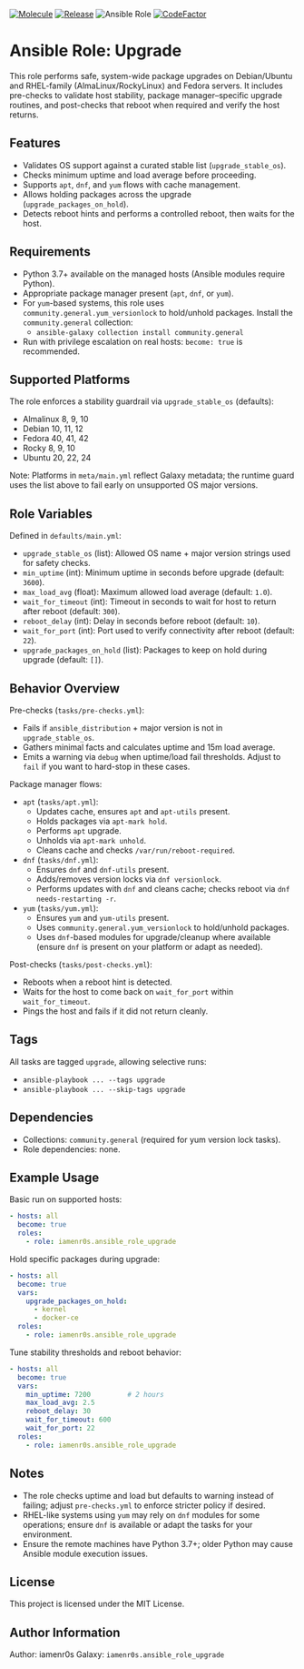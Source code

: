 [![Molecule](https://github.com/iamenr0s/ansible-role-upgrade/actions/workflows/molecule.yml/badge.svg)](https://github.com/iamenr0s/ansible-role-upgrade/actions/workflows/molecule.yml) [![Release](https://github.com/iamenr0s/ansible-role-upgrade/actions/workflows/release.yml/badge.svg)](https://github.com/iamenr0s/ansible-role-upgrade/actions/workflows/release.yml) ![Ansible Role](https://img.shields.io/ansible/role/d/iamenr0s/ansible_role_upgrade) [![CodeFactor](https://www.codefactor.io/repository/github/iamenr0s/ansible-role-upgrade/badge)](https://www.codefactor.io/repository/github/iamenr0s/ansible-role-upgrade)

Ansible Role: Upgrade
=====================

This role performs safe, system-wide package upgrades on Debian/Ubuntu and RHEL-family (AlmaLinux/RockyLinux) and Fedora servers. It includes pre-checks to validate host stability, package manager–specific upgrade routines, and post-checks that reboot when required and verify the host returns.

Features
--------
- Validates OS support against a curated stable list (`upgrade_stable_os`).
- Checks minimum uptime and load average before proceeding.
- Supports `apt`, `dnf`, and `yum` flows with cache management.
- Allows holding packages across the upgrade (`upgrade_packages_on_hold`).
- Detects reboot hints and performs a controlled reboot, then waits for the host.

Requirements
------------
- Python 3.7+ available on the managed hosts (Ansible modules require Python).
- Appropriate package manager present (`apt`, `dnf`, or `yum`).
- For `yum`-based systems, this role uses `community.general.yum_versionlock` to hold/unhold packages. Install the `community.general` collection:
  - `ansible-galaxy collection install community.general`
- Run with privilege escalation on real hosts: `become: true` is recommended.

Supported Platforms
-------------------
The role enforces a stability guardrail via `upgrade_stable_os` (defaults):

- Almalinux 8, 9, 10
- Debian 10, 11, 12
- Fedora 40, 41, 42
- Rocky 8, 9, 10
- Ubuntu 20, 22, 24

Note: Platforms in `meta/main.yml` reflect Galaxy metadata; the runtime guard uses the list above to fail early on unsupported OS major versions.

Role Variables
--------------
Defined in `defaults/main.yml`:

- `upgrade_stable_os` (list): Allowed OS name + major version strings used for safety checks.
- `min_uptime` (int): Minimum uptime in seconds before upgrade (default: `3600`).
- `max_load_avg` (float): Maximum allowed load average (default: `1.0`).
- `wait_for_timeout` (int): Timeout in seconds to wait for host to return after reboot (default: `300`).
- `reboot_delay` (int): Delay in seconds before reboot (default: `10`).
- `wait_for_port` (int): Port used to verify connectivity after reboot (default: `22`).
- `upgrade_packages_on_hold` (list): Packages to keep on hold during upgrade (default: `[]`).

Behavior Overview
-----------------
Pre-checks (`tasks/pre-checks.yml`):
- Fails if `ansible_distribution` + major version is not in `upgrade_stable_os`.
- Gathers minimal facts and calculates uptime and 15m load average.
- Emits a warning via `debug` when uptime/load fail thresholds. Adjust to `fail` if you want to hard-stop in these cases.

Package manager flows:
- `apt` (`tasks/apt.yml`):
  - Updates cache, ensures `apt` and `apt-utils` present.
  - Holds packages via `apt-mark hold`.
  - Performs `apt` upgrade.
  - Unholds via `apt-mark unhold`.
  - Cleans cache and checks `/var/run/reboot-required`.
- `dnf` (`tasks/dnf.yml`):
  - Ensures `dnf` and `dnf-utils` present.
  - Adds/removes version locks via `dnf versionlock`.
  - Performs updates with `dnf` and cleans cache; checks reboot via `dnf needs-restarting -r`.
- `yum` (`tasks/yum.yml`):
  - Ensures `yum` and `yum-utils` present.
  - Uses `community.general.yum_versionlock` to hold/unhold packages.
  - Uses `dnf`-based modules for upgrade/cleanup where available (ensure `dnf` is present on your platform or adapt as needed).

Post-checks (`tasks/post-checks.yml`):
- Reboots when a reboot hint is detected.
- Waits for the host to come back on `wait_for_port` within `wait_for_timeout`.
- Pings the host and fails if it did not return cleanly.

Tags
----
All tasks are tagged `upgrade`, allowing selective runs:
- `ansible-playbook ... --tags upgrade`
- `ansible-playbook ... --skip-tags upgrade`

Dependencies
------------
- Collections: `community.general` (required for yum version lock tasks).
- Role dependencies: none.

Example Usage
-------------
Basic run on supported hosts:

```yaml
- hosts: all
  become: true
  roles:
    - role: iamenr0s.ansible_role_upgrade
```

Hold specific packages during upgrade:

```yaml
- hosts: all
  become: true
  vars:
    upgrade_packages_on_hold:
      - kernel
      - docker-ce
  roles:
    - role: iamenr0s.ansible_role_upgrade
```

Tune stability thresholds and reboot behavior:

```yaml
- hosts: all
  become: true
  vars:
    min_uptime: 7200         # 2 hours
    max_load_avg: 2.5
    reboot_delay: 30
    wait_for_timeout: 600
    wait_for_port: 22
  roles:
    - role: iamenr0s.ansible_role_upgrade
```

Notes
-----
- The role checks uptime and load but defaults to warning instead of failing; adjust `pre-checks.yml` to enforce stricter policy if desired.
- RHEL-like systems using `yum` may rely on `dnf` modules for some operations; ensure `dnf` is available or adapt the tasks for your environment.
- Ensure the remote machines have Python 3.7+; older Python may cause Ansible module execution issues.

License
-------
This project is licensed under the MIT License.

Author Information
------------------
Author: iamenr0s
Galaxy: `iamenr0s.ansible_role_upgrade`
